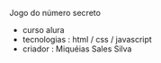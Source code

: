 Jogo do número secreto 


- curso alura
- tecnologias : html / css / javascript
- criador : Miquéias Sales Silva

